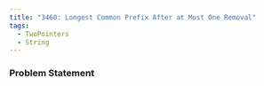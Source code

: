```yaml
---
title: "3460: Longest Common Prefix After at Most One Removal"
tags:
  - TwoPointers
  - String
---
```

### Problem Statement

